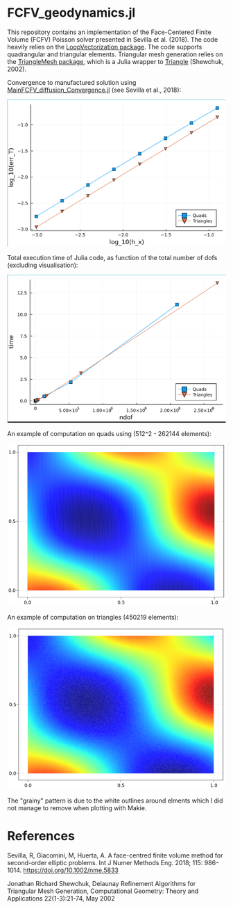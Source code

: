 # FCFV_geodynamics.jl

This repository contains an implementation of the Face-Centered Finite Volume (FCFV) Poisson solver presented in Sevilla et al. (2018). The code heavily relies on the [LoopVectorization package](https://github.com/JuliaSIMD/LoopVectorization.jl). The code supports quadrangular and triangular elements. Triangular mesh generation relies on the [TriangleMesh package](https://github.com/konsim83/TriangleMesh.jl), which is a Julia wrapper to [Triangle](https://www.cs.cmu.edu/~quake/triangle.html) (Shewchuk, 2002). 

Convergence to manufactured solution using [MainFCFV_diffusion_Convergence.jl](./MainFCFV_diffusion_Convergence.jl) (see Sevilla et al., 2018):<br/>

![](/images/1_conv_diff_cst.png)

Total execution time of Julia code, as function of the total number of dofs (excluding visualisation):<br/>

![](/images/1_time_diff_cst.png)

An example of computation on quads using (512^2 - 262144 elements):

![](/images/1_quad_diff_cst.png)

An example of computation on triangles (450219 elements):

![](/images/1_tri_diff_cst.png)

The "grainy" pattern is due to the white outlines around elments which I did not manage to remove when plotting with Makie.

# References

Sevilla, R, Giacomini, M, Huerta, A. A face-centred finite volume method for second-order elliptic problems. Int J Numer Methods Eng. 2018; 115: 986– 1014. https://doi.org/10.1002/nme.5833

Jonathan Richard Shewchuk, Delaunay Refinement Algorithms for Triangular Mesh Generation, Computational Geometry: Theory and Applications 22(1-3):21-74, May 2002
